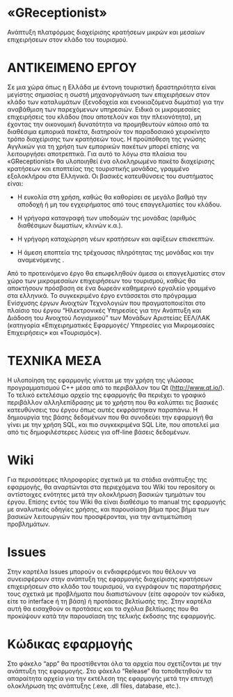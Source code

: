 # «GReceptionist»


Ανάπτυξη πλατφόρμας διαχείρισης κρατήσεων μικρών και μεσαίων επιχειρήσεων στον
κλάδο του τουρισμού.

ΑΝΤΙΚΕΙΜΕΝΟ ΕΡΓΟΥ
=================

Σε μια χώρα όπως η Ελλάδα με έντονη τουριστική δραστηριότητα είναι μεγίστης
σημασίας η σωστή μηχανοργάνωση των επιχειρήσεων στον κλάδο των καταλυμάτων
(ξενοδοχεία και ενοικιαζόμενα δωμάτια) για την αναβάθμιση των παρεχόμενων
υπηρεσιών. Ειδικά οι μικρομεσαίες επιχειρήσεις του κλάδου (που αποτελούν και την
πλειονότητα), μη έχοντας την οικονομική δυνατότητα να προμηθευτούν κάποιο από τα
διαθέσιμα εμπορικά πακέτα, διατηρούν τον παραδοσιακό χειροκίνητο τρόπο
διαχείρισης των κρατήσεών τους. Η προϋπόθεση της γνώσης Αγγλικών για τη χρήση
των εμπορικών πακέτων μπορεί επίσης να λειτουργήσει αποτρεπτικά. Για αυτό το
λόγω στα πλαίσια του «GReceptionist» θα υλοποιηθεί ένα ολοκληρωμένο πακέτο
διαχείρισης κρατήσεων και εποπτείας της τουριστικής μονάδας, γραμμένο
εξολοκλήρου στα Ελληνικά. Οι βασικές κατευθύνσεις του συστήματος είναι:

-   Η ευκολία στη χρήση, καθώς θα καθορίσει σε μεγάλο βαθμό την αποδοχή ή μη του
    εγχειρήματος από τους επαγγελματίες του κλάδου.

-   Η γρήγορα καταγραφή των υποδομών της μονάδας (αριθμός διαθέσιμων δωματίων,
    κλινών κ.α.).

-   Η γρήγορη καταχώρηση νέων κρατήσεων και αφίξεων επισκεπτών.

-   Η άμεση εποπτεία της τρέχουσας πληρότητας της μονάδας και την αναμενόμενης .

Από το προτεινόμενο έργο θα επωφεληθούν άμεσα οι επαγγελματίες στον χώρο των
μικρομεσαίων επιχειρήσεων του τουρισμού, καθώς θα αποκτήσουν πρόσβαση σε ένα
δωρεάν καθημερινό εργαλείο γραμμένο στα ελληνικά. Το συγκεκριμένο έργο
εντάσσεται στο πρόγραμμα Ενίσχυσης έργων Ανοιχτών Τεχνολογιών που
πραγματοποιείται στο πλαίσιο του έργου “Ηλεκτρονικές Υπηρεσίες για την Ανάπτυξη
και Διάδοση του Ανοιχτού Λογισμικού” των Μονάδων Αριστείας ΕΕΛ/ΛΑΚ (κατηγορία
«Επιχειρηματικές Εφαρμογές/ Υπηρεσίες για Μικρομεσαίες Επιχειρήσεις» και
«Τουρισμός»).

ΤΕΧΝΙΚΑ ΜΕΣΑ
============

Η υλοποίηση της εφαρμογής γίνεται με την χρήση της γλώσσας προγραμματισμού C++
μέσα από το περιβάλλον του Qt (http://www.qt.io/). Το τελικό εκτελέσιμο αρχείο
της εφαρμογής θα περιέχει το γραφικό περιβάλλον αλληλεπίδρασης με το χρήστη που
θα καλύπτει τις βασικές κατευθύνσεις του έργου όπως αυτές εκφράστηκαν παραπάνω.
Η δημιουργία της βάσης δεδομένων που θα συνοδεύει την εφαρμογή θα γίνει με την
χρήση SQL, και πιο συγκεκριμένα SQL Lite, που αποτελεί μια από τις
δημοφιλέστερες λύσεις για off-line βάσεις δεδομένων.

Wiki
====

Για περισσότερες πληροφορίες σχετικά με τα στάδια ανάπτυξης της εφαρμογής, θα
αναρτώνται στα περιεχόμενα του Wiki του repository οι αντίστοιχες ενότητες μετά
την ολοκλήρωση βασικών τμημάτων του έργου. Επίσης εντός του Wiki θα είναι
διαθέσιμο το manual της εφαρμογής με αναλυτικές οδηγίες χρήσης, και παρουσίαση
βήμα προς βήμα των βασικών λειτουργιών που προσφέρονται, για την αντιμετώπιση
προβλημάτων.

Issues
======

Στην καρτέλα Issues μπορούν οι ενδιαφερόμενοι που θέλουν να συνεισφέρουν στην
ανάπτυξη της εφαρμογής διαχείρισης κρατήσεων επιχειρήσεων στο κλάδο του
τουρισμού, να εγγράφουν τις παρατηρήσεις τους σχετικά με προβλήματα που
διαπιστώνουν (είτε αφορούν τον κώδικα, είτε το interface ή τη βάση) ή προτάσεις
βελτίωσής της. Στην καρτέλα αυτή θα εισαχθούν οι προτάσεις και τα σχόλια
βελτίωσης που θα προκύψουν κατά την παρουσίαση της τελικής έκδοσης της
εφαρμογής.

Κώδικας εφαρμογής
=================

Στο φάκελο “app” θα προστίθενται όλα τα αρχεία που σχετίζονται με την ανάπτυξη
της εφαρμογής. Στο φάκελο “Release” θα τοποθετηθούν τα απαραίτητα αρχεία για την
εκτέλεση της εφαρμογής μετά την επιτυχή ολοκλήρωση της ανάπτυξης (.exe, .dll
files, database, etc.).
